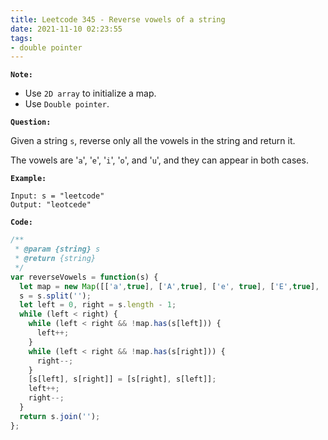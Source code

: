```yaml
---
title: Leetcode 345 - Reverse vowels of a string
date: 2021-11-10 02:23:55
tags:
- double pointer
---
```

**`Note:`**
- Use `2D array` to initialize a map.
- Use `Double pointer`.

**`Question:`**

Given a string `s`, reverse only all the vowels in the string and return it.

The vowels are '`a`', '`e`', '`i`', '`o`', and '`u`', and they can appear in both cases.

**`Example:`**
```
Input: s = "leetcode"
Output: "leotcede"
```

**`Code:`**
```javascript
/**
 * @param {string} s
 * @return {string}
 */
var reverseVowels = function(s) {
  let map = new Map([['a',true], ['A',true], ['e', true], ['E',true], ['i', true], ['I',true], ['o', true], ['O',true], ['u', true], ['U',true]]);
  s = s.split('');
  let left = 0, right = s.length - 1;
  while (left < right) {
    while (left < right && !map.has(s[left])) {
      left++;
    }
    while (left < right && !map.has(s[right])) {
      right--;
    }
    [s[left], s[right]] = [s[right], s[left]];
    left++;
    right--;
  }
  return s.join('');
};
```